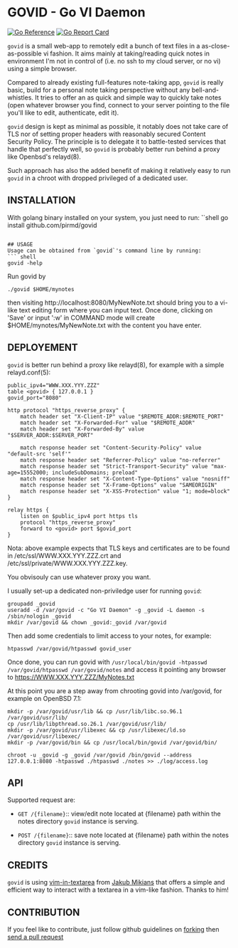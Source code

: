 # GOVID - Go VI Daemon

[![Go Reference](https://pkg.go.dev/badge/github.com/pirmd/govid.svg)](https://pkg.go.dev/github.com/pirmd/govid)
[![Go Report Card](https://goreportcard.com/badge/github.com/pirmd/rvi)](https://goreportcard.com/report/github.com/pirmd/govid)

`govid` is a small web-app to remotely edit a bunch of text files in a
as-close-as-possible vi fashion. It aims mainly at taking/reading quick notes
in environment I'm not in control of (i.e. no ssh to my cloud server, or no vi)
using a simple browser.

Compared to already existing full-features note-taking app, `govid` is really
basic, build for a personal note taking perspective without any bell-and-whistles.
It tries to offer an as quick and simple way to quickly take notes (open
whatever browser you find, connect to your server pointing to the file you'll
like to edit, authenticate, edit it).

`govid` design is kept as minimal as possible, it notably does not take care of
TLS nor of setting proper headers with reasonably secured Content Security
Policy. The principle is to delegate it to battle-tested services that handle
that perfectly well, so `govid` is probably better run behind a proxy like
Openbsd's relayd(8).

Such approach has also the added benefit of making it relatively easy to run
`govid` in a chroot with dropped privileged of a dedicated user.

## INSTALLATION
With golang binary installed on your system, you just need to run:
̀``shell
go install github.com/pirmd/govid
```

## USAGE
Usage can be obtained from `govid`'s command line by running:
``` shell
govid -help
```

Run govid by
``` shell
./govid $HOME/mynotes
```

then visiting http://localhost:8080/MyNewNote.txt should bring you to a vi-like
text editing form where you can input text. Once done, clicking on 'Save' or
input ':w' in COMMAND mode will create $HOME/mynotes/MyNewNote.txt with the
content you have enter.

## DEPLOYEMENT

`govid` is better run behind a proxy like relayd(8), for example with a simple
relayd.conf(5):
``` shell
public_ipv4="WWW.XXX.YYY.ZZZ"
table <govid> { 127.0.0.1 }
govid_port="8080"

http protocol "https_reverse_proxy" {
    match header set "X-Client-IP" value "$REMOTE_ADDR:$REMOTE_PORT"
    match header set "X-Forwarded-For" value "$REMOTE_ADDR"
    match header set "X-Forwarded-By" value "$SERVER_ADDR:$SERVER_PORT"

    match response header set "Content-Security-Policy" value "default-src 'self'"
    match response header set "Referrer-Policy" value "no-referrer"
    match response header set "Strict-Transport-Security" value "max-age=15552000; includeSubDomains; preload"
    match response header set "X-Content-Type-Options" value "nosniff"
    match response header set "X-Frame-Options" value "SAMEORIGIN"
    match response header set "X-XSS-Protection" value "1; mode=block"
}

relay https {
    listen on $public_ipv4 port https tls
    protocol "https_reverse_proxy"
    forward to <govid> port $govid_port
}
```

Nota: above example expects that TLS keys and certificates are to be found in
/etc/ssl/WWW.XXX.YYY.ZZZ.crt and /etc/ssl/private/WWW.XXX.YYY.ZZZ.key.

You obvisouly can use whatever proxy you want.

I usually set-up a dedicated non-priviledge user for running `govid`:
``` shell
groupadd _govid
useradd -d /var/govid -c "Go VI Daemon" -g _govid -L daemon -s /sbin/nologin _govid
mkdir /var/govid && chown _govid:_govid /var/govid
```

Then add some credentials to limit access to your notes, for example:
``` shell
htpasswd /var/govid/htpasswd govid_user
```

Once done, you can run govid with `/usr/local/bin/govid -htpasswd /var/govid/htpasswd /var/govid/notes`
and access it pointing any browser to https://WWW.XXX.YYY.ZZZ/MyNotes.txt

At this point you are a step away from chrooting govid into /var/govid, for example on OpenBSD 7.1:
``` shell
mkdir -p /var/govid/usr/lib && cp /usr/lib/libc.so.96.1 /var/govid/usr/lib/
cp /usr/lib/libpthread.so.26.1 /var/govid/usr/lib/
mkdir -p /var/govid/usr/libexec && cp /usr/libexec/ld.so /var/govid/usr/libexec/
mkdir -p /var/govid/bin && cp /usr/local/bin/govid /var/govid/bin/

chroot -u _govid -g _govid /var/govid /bin/govid --address 127.0.0.1:8080 -htpasswd ./htpasswd ./notes >> ./log/access.log
```

## API
Supported request are:
+ `GET /{filename}`:: view/edit note located at {filename} path within the notes
directory `govid` instance is serving.

+ `POST /{filename}`:: save note located at {filename} path within the notes
directory `govid` instance is serving.

## CREDITS
`govid` is using
[vim-in-textarea](https://github.com/jakub-m/vim-in-textarea) from
[Jakub Mikians](https://github.com/jakub-m) that offers a simple
and efficient way to interact with a textarea in a vim-like
fashion. Thanks to him!

## CONTRIBUTION
If you feel like to contribute, just follow github guidelines on
[forking](https://help.github.com/articles/fork-a-repo/) then [send a pull
request](https://help.github.com/articles/creating-a-pull-request/)


[modeline]: # ( vim: set fenc=utf-8 spell spl=en: )
